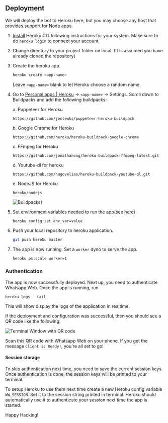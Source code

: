 ## Deployment
We will deploy the bot to Heroku here, but you may choose any host that provides support for Node apps.

1. [Install](https://devcenter.heroku.com/articles/getting-started-with-nodejs#set-up) Heroku CLI following instructions for your system. Make sure to do `heroku login` to connect your account.

2. Change directory to your project folder on local. (It is assumed you have already cloned the repository)

3. Create the heroku app.
    ```bash
    heroku create <app-name>
    ```
    Leave `<app-name>` blank to let Heroku choose a random name.

4. Go to [Personal apps | Heroku](https://dashboard.heroku.com/apps/) &#8594; `<app-name>` &#8594; Settings.
    Scroll down to Buildpacks and add the following buildpacks:

    a. Puppeteer for Heroku
    ```
    https://github.com/jontewks/puppeteer-heroku-buildpack
    ```

    b. Google Chrome for Heroku
    ```
    https://github.com/heroku/heroku-buildpack-google-chrome
    ```
    c. FFmpeg for Heroku
    ```
    https://github.com/jonathanong/heroku-buildpack-ffmpeg-latest.git
    ```
    d. Youtube-dl for heroku
    ```
    https://github.com/hugovelias/heroku-buildpack-youtube-dl.git
    ```
    e. NodeJS for Heroku
    ```
    heroku/nodejs
    ```

    ![Buildpacks](https://i.imgur.com/ee7ajmy.png))
    
5.  Set environment variables needed to run the app(see [here](https://github.com/HARSH-SHETH/miku/blob/master/sample.env))
    ```
    heroku config:set env_var=value
    ```

6. Push your local repository to heroku application.
    ```bash
    git push heroku master
    ```

7. The app is now running. Set a `worker` dyno to serve the app.
    ```bash
    heroku ps:scale worker=1
    ```

### Authentication
The app is now successfully deployed. Next up, you need to authenticate Whatsapp Web.
Once the app is running, run
```
heroku logs --tail
```

This will show display the logs of the application in realtime. 

If the deployment and configuration was successful, then you should see a QR code like the following:

![Terminal Window with QR code](https://i.imgur.com/f2Q5ncB.png)

Scan this QR code with Whatsapp Web on your phone. If you get the message `Client is Ready!`, you're all set to go!

#### Session storage
To skip authentication next time, you need to save the current session keys.
Once authentication is done, the session keys will be printed to your terminal.

To setup Heroku to use them next time create a new Heroku config variable `WW_SESSION`. Set it to the session string printed in terminal. Heroku should automatically use it to authenticate your session next time the app is started.

Happy Hacking!

